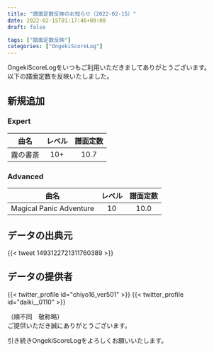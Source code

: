 ```yaml
---
title: "譜面定数反映のお知らせ（2022-02-15）"
date: 2022-02-15T01:17:46+09:00
draft: false

tags: ["譜面定数反映"]
categories: ["OngekiScoreLog"]
---
```


OngekiScoreLogをいつもご利用いただきましてありがとうございます。  
以下の譜面定数を反映いたしました。

<!--more-->

## 新規追加

### Expert

| 曲名 | レベル | 譜面定数 |
|:-:|:-:|:-:|
| 霧の書斎 | 10+ | 10.7 |

### Advanced

| 曲名 | レベル | 譜面定数 |
|:-:|:-:|:-:|
| Magical Panic Adventure | 10 | 10.0 |

## データの出典元

{{< tweet 1493122721311760389 >}}

## データの提供者

{{< twitter_profile id="chiyo16_ver501" >}}
{{< twitter_profile id="daiki__0110" >}}

（順不同　敬称略）  
ご提供いただき誠にありがとうございます。

引き続きOngekiScoreLogをよろしくお願いいたします。
